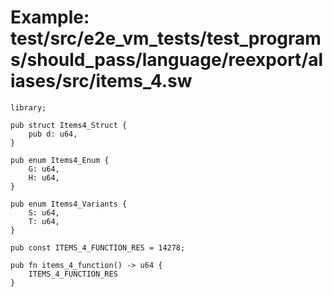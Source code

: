 # Example: test/src/e2e_vm_tests/test_programs/should_pass/language/reexport/aliases/src/items_4.sw

```sway
library;

pub struct Items4_Struct {
    pub d: u64,
}

pub enum Items4_Enum {
    G: u64,
    H: u64,
}

pub enum Items4_Variants {
    S: u64,
    T: u64,
}

pub const ITEMS_4_FUNCTION_RES = 14278;

pub fn items_4_function() -> u64 {
    ITEMS_4_FUNCTION_RES
}

```
